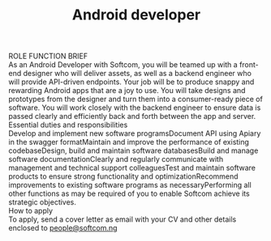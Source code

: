 ---
title:              Android developer
location:           Lagos, Nigeria
department:         Engineering
subunit:            Mobile
featured_image:     https://res.cloudinary.com/softcomux/image/upload/v1533751166/sfc/headers/openings-header.jpg
image_description:
body: |-
    #### ROLE FUNCTION BRIEF
    As an Android Developer with Softcom, you will be teamed up with a front-end designer who will deliver assets, as well as a backend engineer who will provide API-driven endpoints. Your job will be to produce snappy and rewarding Android apps that are a joy to use. You will take designs and prototypes from the designer and turn them into a consumer-ready piece of software. You will work closely with the backend engineer to ensure data is passed clearly and efficiently back and forth between the app and server. 

    #### Essential duties and responsibilities
    1. Develop and implement new software programs
    2. Document API using Apiary in the swagger format
    3. Maintain and improve the performance of existing codebase
    4. Design, build and maintain software databases
    5. Build and manage software documentation
    6. Clearly and regularly communicate with management and technical support colleagues
    7. Test and maintain software products to ensure strong functionality and optimization
    8. Recommend improvements to existing software programs as necessary
    9. Performing all other functions as may be required of you to enable Softcom achieve its strategic objectives.

    ##### How to apply
    To apply, send a cover letter as email with your CV and other details enclosed to [people@softcom.ng](//mailto:people@softcom.ng)
---